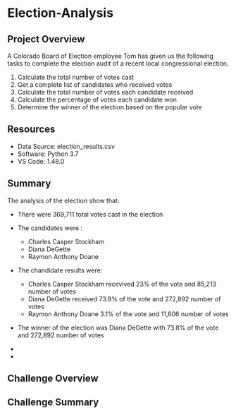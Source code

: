 # Election-Analysis

## Project Overview
A Colorado Board of Election employee Tom has given us the following tasks to complete the election audit of a recent local congressional election.

1. Calculate the total number of votes cast
2. Get a complete list of candidates who received votes
3. Calculate the total number of votes each candidate received
4. Calculate the percentage of votes each candidate won
5. Determine the winner of the election based on the popular vote

## Resources
- Data Source: election_results.csv
- Software: Python 3.7
- VS Code: 1.48.0

## Summary
The analysis of the election show that:
- There were 369,711 total votes cast in the election
- The candidates were :
    - Charles Casper Stockham
    - Diana DeGette
    - Raymon Anthony Doane
- The chandidate results were:
    - Charles Casper Stockham recevived 23% of the vote and 85,213 number of votes
    - Diana DeGette received 73.8% of the vote and 272,892 number of votes
    - Raymon Anthony Doane 3.1% of the vote and 11,606 number of votes
- The winner of the election was Diana DeGette with 73.8% of the vote and 272,892 number of votes 
- 


  - 




## Challenge Overview


## Challenge Summary
